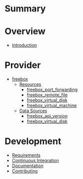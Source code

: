 # Summary

# Overview

- [Introduction](./README.md)

# Provider

- [freebox](./provider.md)
  - [Resources]()
    - [freebox_port_forwarding](./resources/port_forwarding.md)
    - [freebox_remote_file](./resources/remote_file.md)
    - [freebox_virtual_disk](./resources/virtual_disk.md)
    - [freebox_virtual_machine](./resources/virtual_machine.md)
  - [Data Sources]()
    - [freebox_api_version](./data-sources/api_version.md)
    - [freebox_virtual_disk](./data-sources/virtual_disk.md)

# Development

- [Requirements](./development/requirements.md)
- [Continuous Integration](./development/continuous-integration.md)
- [Documentation](./development/documentation.md)
- [Contributing](./development/contributing.md)
